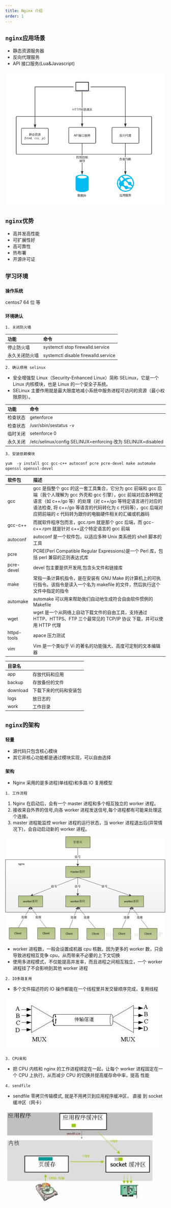 ```yaml
---
title: Nginx 介绍
order: 1
---
```


## `nginx应用场景`

- 静态资源服务器
- 反向代理服务
- API 接口服务(Lua&Javascript)

![nginx2](/images/nginx/nginx2.jpeg)

## `nginx优势`

- 高并发高性能
- 可扩展性好
- 高可靠性
- 热布署
- 开源许可证

## `学习环境`

### `操作系统`

centos7 64 位 等

### `环境确认`

`1. 关闭防火墙`

| 功能           | 命令                                |
| :------------- | :---------------------------------- |
| 停止防火墙     | systemctl stop firewalld.service    |
| 永久关闭防火墙 | systemctl disable firewalld.service |

`2. 确认停用 selinux`

- 安全增强型 Linux（Security-Enhanced Linux）简称 SELinux，它是一个 Linux 内核模块，也是 Linux 的一个安全子系统。
- SELinux 主要作用就是最大限度地减小系统中服务进程可访问的资源（最小权限原则）。

| 功能     | 命令                                                        |
| :------- | :---------------------------------------------------------- |
| 检查状态 | getenforce                                                  |
| 检查状态 | /usr/sbin/sestatus -v                                       |
| 临时关闭 | setenforce 0                                                |
| 永久关闭 | /etc/selinux/config SELINUX=enforcing 改为 SELINUX=disabled |

`3. 安装依赖模块`

```shell
yum  -y install gcc gcc-c++ autoconf pcre pcre-devel make automake openssl openssl-devel
```

| 软件包 | 描述 |
| :-- | :-- |
| gcc | gcc 是指整个 gcc 的这一套工具集合，它分为 gcc 前端和 gcc 后端（我个人理解为 gcc 外壳和 gcc 引擎），gcc 前端对应各种特定语言（如 c++/go 等）的处理（对 c++/go 等特定语言进行对应的语法检查, 将 c++/go 等语言的代码转化为 c 代码等），gcc 后端对应把前端的 c 代码转为跟你的电脑硬件相关的汇编或机器码 |
| gcc-c++ | 而就软件程序包而言，gcc.rpm 就是那个 gcc 后端，而 gcc-c++.rpm 就是针对 c++这个特定语言的 gcc 前端 |
| autoconf | autoconf 是一个软件包，以适应多种 Unix 类系统的 shell 脚本的工具 |
| pcre | PCRE(Perl Compatible Regular Expressions)是一个 Perl 库，包括 perl 兼容的正则表达式库 |
| pcre-devel | devel 包主要是供开发用,包含头文件和链接库 |
| make | 常指一条计算机指令，是在安装有 GNU Make 的计算机上的可执行指令。该指令是读入一个名为 makefile 的文件，然后执行这个文件中指定的指令 |
| automake | automake 可以用来帮助我们自动地生成符合自由软件惯例的 Makefile |
| wget | wget 是一个从网络上自动下载文件的自由工具，支持通过 HTTP、HTTPS、FTP 三个最常见的 TCP/IP 协议 下载，并可以使用 HTTP 代理 |
| httpd-tools | apace 压力测试 |
| vim | Vim 是一个类似于 Vi 的著名的功能强大、高度可定制的文本编辑器 |

| 目录名   |                        |
| :------- | :--------------------- |
| app      | 存放代码和应用         |
| backup   | 存放备份的文件         |
| download | 下载下来的代码和安装包 |
| logs     | 放日志的               |
| work     | 工作目录               |

## `nginx的架构`

### `轻量`

- 源代码只包含核心模块
- 其它非核心功能都是通过模块实现，可以自由选择

### `架构`

- Nginx 采用的是多进程(单线程)和多路 IO 复用模型

`1. 工作流程`

1. Nginx 在启动后，会有一个 master 进程和多个相互独立的 worker 进程。
2. 接收来自外界的信号,向各 worker 进程发送信号,每个进程都有可能来处理这个连接。
3. master 进程能监控 worker 进程的运行状态，当 worker 进程退出后(异常情况下)，会自动启动新的 worker 进程。

![nginxcomplex](/images/nginx/nginxcomplex.png)

- worker 进程数，一般会设置成机器 cpu 核数。因为更多的 worker 数，只会导致进程相互竞争 cpu，从而带来不必要的上下文切换
- 使用多进程模式，不仅能提高并发率，而且进程之间相互独立，一个 worker 进程挂了不会影响到其他 worker 进程

`2. IO多路复用`

- 多个文件描述符的 IO 操作都能在一个线程里并发交替顺序完成，复用线程

![iomulti](/images/nginx/iomulti.jpeg)

`3. CPU亲和`

- 把 CPU 内核和 nginx 的工作进程绑定在一起，让每个 worker 进程固定在一个 CPU 上执行，从而减少 CPU 的切换并提高缓存命中率，提高 性能

`4. sendfile`

- sendfile 零拷贝传输模式, 就是不用拷贝到应用程序缓冲区， 直接 到 socket 缓冲区（网卡）

![sendfile](/images/nginx/sendfile.jpeg)
